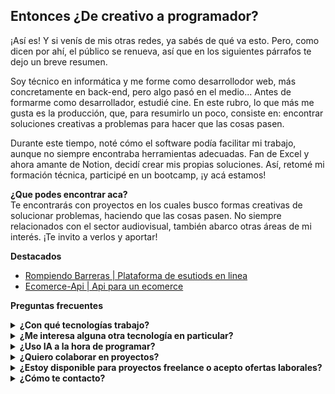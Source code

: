 ## Entonces ¿De creativo a programador?
¡Así es! Y si venís de mis otras redes, ya sabés de qué va esto. Pero, como dicen por ahí, el público se renueva, así que en los siguientes párrafos te dejo un breve resumen.

Soy técnico en informática y me forme como desarrollodor web, más concretamente en back-end, pero algo pasó en el medio... Antes de formarme como desarrollador, estudié cine. En este rubro, lo que más me gusta es la producción, que, para resumirlo un poco, consiste en: encontrar soluciones creativas a problemas para hacer que las cosas pasen.

Durante este tiempo, noté cómo el software podía facilitar mi trabajo, aunque no siempre encontraba herramientas adecuadas. Fan de Excel y ahora amante de Notion, decidí crear mis propias soluciones. Así, retomé mi formación técnica, participé en un bootcamp, ¡y acá estamos!

**¿Que podes encontrar aca?**  
Te encontrarás con proyectos en los cuales busco formas creativas de solucionar problemas, haciendo que las cosas pasen. No siempre relacionados con el sector audiovisual, también abarco otras áreas de mi interés. ¡Te invito a verlos y aportar!

**Destacados**
- [Rompiendo Barreras | Plataforma de esutiods en linea](https://github.com/matiast86/PT21A-Grupo5-PF-Backend)
- [Ecomerce-Api | Api para un ecomerce](https://github.com/oriel-r/ecommerce-api)

**Preguntas frecuentes**
<details>
  <summary><b>¿Con qué tecnologías trabajo?</b></summary>
  <p>Actualmente trabajo con:</p>
  <img src="assets/javascript-155-svgrepo-com.svg" alt="JavaScript" width="45">
  <img src="assets/typescript-svgrepo-com.svg" alt="TypeScript" width="45">
  <img src="node-js-svgrepo-com.svg" alt="Node.js" width="45">
  <img src="assets/express-svgrepo-com.svg" alt="Express.js" width="45">
  <img src="assets/nestjs-svgrepo-com.svg" alt="NestJS" width="45">
</details>

<details>
  <summary><b>¿Me interesa alguna otra tecnología en particular?</b></summary>
  <p>¡Sí! Siempre intento formarme constantemente. El paradigma orientado a objetos y las automatizaciones me interesan bastante, así que Java y Python están en mi lista.</p>
</details>

<details>
  <summary><b>¿Uso IA a la hora de programar?</b></summary>
  <p>Si, como la gran mayoría de programadores. Aunque no me gusta utilizar herramientas como Copilot, salvo para tareas sumamente repetitivas, prefiero usarla como guía o para pensar. No me gusta programar en "modo predictivo", haciendo simplemente lo que te dice.</p>
</details>

<details>
  <summary><b>¿Quiero colaborar en proyectos?</b></summary>
  <p>¡Sí! Siempre y cuando estos se ajusten a mis tiempos e intereses estoy abierto a colaborar. Disfruto el trabajo en equipo. Me interesa:</p>
  <ul>
    <li>Cine y audiovisuales</li>
    <li>Inclusión de personas con discapacidad o proyectos orientados a la accesibilidad</li>
    <li>Gestión del tiempo o aplicaciones de productividad</li>
    <li>Aplicaciones basadas en sistemas distribuidos</li>
  </ul>
</details>

<details>
  <summary><b>¿Estoy disponible para proyectos freelance o acepto ofertas laborales?</b></summary>
  <p>¡Sí! Si mis proyectos y conocimientos te llevan a pensar que soy el desarrollador que necesitas, contactame.</p>
</details>

<details>
  <summary><b>¿Cómo te contacto?</b></summary>
  <a href='mailto:orielromero97@gmail.com'><p>Escríbeme a un email</p></a>
</details>

